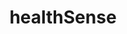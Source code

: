 ---
layout: landing
title: 'healthSense'
logo: assets/images/menu-logos/healthsense.svg
url: '#'
order: 3
hoverColor: '#030D44'
---